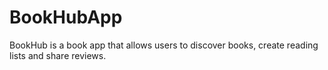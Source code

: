 # BookHubApp
 BookHub is a book app that allows users to discover books, create reading lists and share reviews.
